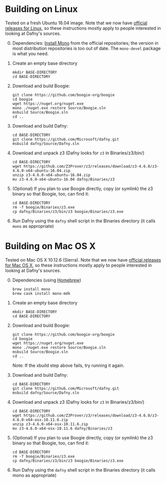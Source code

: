Building on Linux
=================

Tested on a fresh Ubuntu 16.04 image. Note that we now have
[official releases for Linux](https://github.com/Microsoft/dafny/releases),
so these instructions mostly apply to people interested in looking at
Dafny's sources.

0. Dependencies: [Install Mono](http://www.mono-project.com/download/#download-lin) from the official repositories; the version in most distribution repositories is too out of date. The `mono-devel` package is what you need.

1. Create an empty base directory

       mkdir BASE-DIRECTORY
       cd BASE-DIRECTORY

2. Download and build Boogie:

       git clone https://github.com/boogie-org/boogie
       cd boogie
       wget https://nuget.org/nuget.exe
       mono ./nuget.exe restore Source/Boogie.sln
       msbuild Source/Boogie.sln
       cd ..

3. Download and build Dafny:

       cd BASE-DIRECTORY
       git clone https://github.com/Microsoft/dafny.git
       msbuild dafny/Source/Dafny.sln

4. Download and unpack z3 (Dafny looks for `z3` in Binaries/z3/bin/)

       cd BASE-DIRECTORY
       wget https://github.com/Z3Prover/z3/releases/download/z3-4.6.0/z3-4.6.0-x64-ubuntu-16.04.zip
       unzip z3-4.6.0-x64-ubuntu-16.04.zip
       mv z3-4.6.0-x64-ubuntu-16.04 dafny/Binaries/z3

5. (Optional) If you plan to use Boogie directly, copy (or symlink) the z3 binary so that Boogie, too, can find it:

       cd BASE-DIRECTORY
       rm -f boogie/Binaries/z3.exe
       cp dafny/Binaries/z3/bin/z3 boogie/Binaries/z3.exe

6. Run Dafny using the `dafny` shell script in the Binaries directory (it calls `mono` as appropriate)


Building on Mac OS X
====================

Tested on Mac OS X 10.12.6 (Sierra).  Note that we now have
[official releases for Mac OS X](https://github.com/Microsoft/dafny/releases),
so these instructions mostly apply to people interested in looking at
Dafny's sources.

0. Dependencies (using [Homebrew](https://brew.sh))

       brew install mono
       brew cask install mono-mdk

1. Create an empty base directory

       mkdir BASE-DIRECTORY
       cd BASE-DIRECTORY

2. Download and build Boogie:

       git clone https://github.com/boogie-org/boogie
       cd boogie
       wget https://nuget.org/nuget.exe
       mono ./nuget.exe restore Source/Boogie.sln
       msbuild Source/Boogie.sln
       cd ..


    Note: If the xbuild step above fails, try running it again.

3. Download and build Dafny:

       cd BASE-DIRECTORY
       git clone https://github.com/Microsoft/dafny.git
       msbuild dafny/Source/Dafny.sln

4. Download and unpack z3 (Dafny looks for `z3` in Binaries/z3/bin/)

       cd BASE-DIRECTORY
       wget https://github.com/Z3Prover/z3/releases/download/z3-4.6.0/z3-4.6.0-x64-osx-10.11.6.zip
       unzip z3-4.6.0-x64-osx-10.11.6.zip
       mv z3-4.6.0-x64-osx-10.11.6 dafny/Binaries/z3

5. (Optional) If you plan to use Boogie directly, copy (or symlink) the z3 binary so that Boogie, too, can find it:

       cd BASE-DIRECTORY
       rm -f boogie/Binaries/z3.exe
       cp dafny/Binaries/z3/bin/z3 boogie/Binaries/z3.exe

6. Run Dafny using the `dafny` shell script in the Binaries directory (it calls mono as appropriate)
